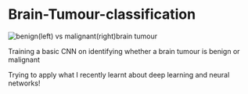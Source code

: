# Brain-Tumour-classification

![benign(left) vs malignant(right)brain tumour](https://mayfieldclinic.com/images/PE-BrainTumor_Figure3.jpg)

Training a basic CNN on identifying whether a brain tumour is benign or malignant

Trying to apply what I recently learnt about deep learning and neural networks!


